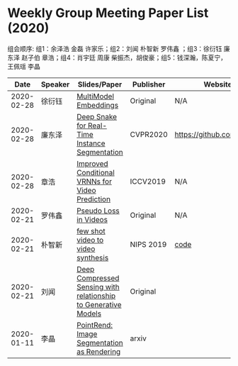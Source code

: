 # Weekly Group Meeting Paper List (2020)

组会顺序: 组1：余泽浩 金磊 许家乐；组2：刘闻 朴智新 罗伟鑫 ；组3：徐衍钰 廉东泽 赵子伯 章浩；组4：肖宇廷 周康  柴振杰，胡俊豪；组5：钱深瀚，陈夏宁，王佩瑶  李晶

| Date | Speaker | Slides/Paper | Publisher | Website / Code |
| ---- | ------- | ----- | --------- | -------------- |
| 2020-02-28 | 徐衍钰 | [MultiModel Embeddings](https://github.com/svip-lab/Weekly_Group_Meeting_Paper_List/blob/master/slides/Multimodal_embeddings_YanyuXU_2020_02_28.pptx) | Original | N/A |
| 2020-02-28 | 廉东泽 | [Deep Snake for Real-Time Instance Segmentation](https://arxiv.org/abs/2001.01629) | CVPR2020 | https://github.com/zju3dv/snake/ |
| 2020-02-28 | 章浩 | [Improved Conditional VRNNs for Video Prediction](http://openaccess.thecvf.com/content_ICCV_2019/papers/Castrejon_Improved_Conditional_VRNNs_for_Video_Prediction_ICCV_2019_paper.pdf) | ICCV2019 | N/A |
| 2020-02-21 | 罗伟鑫 | [Pseudo Loss in Videos](https://github.com/svip-lab/Weekly_Group_Meeting_Paper_List/blob/master/slides/2020.2.21%20luo.pptx) | Original | N/A |
| 2020-02-21 | 朴智新 | [few shot video to video synthesis](https://arxiv.org/abs/1910.12713) | NIPS 2019 | [code](https://github.com/NVlabs/few-shot-vid2vid) |
| 2020-02-21 | 刘闻 | [Deep Compressed Sensing with relationship to Generative Models](slides/dcs_liuwen.pdf) | Original |  |
| 2020-01-11 | 李晶 | [PointRend: Image Segmentation as Rendering](https://arxiv.org/abs/1912.08193) | arxiv |
